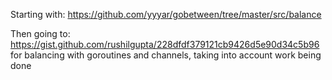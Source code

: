 
Starting with:
https://github.com/yyyar/gobetween/tree/master/src/balance

Then going to:
https://gist.github.com/rushilgupta/228dfdf379121cb9426d5e90d34c5b96
for balancing with goroutines and channels, taking into account work being done